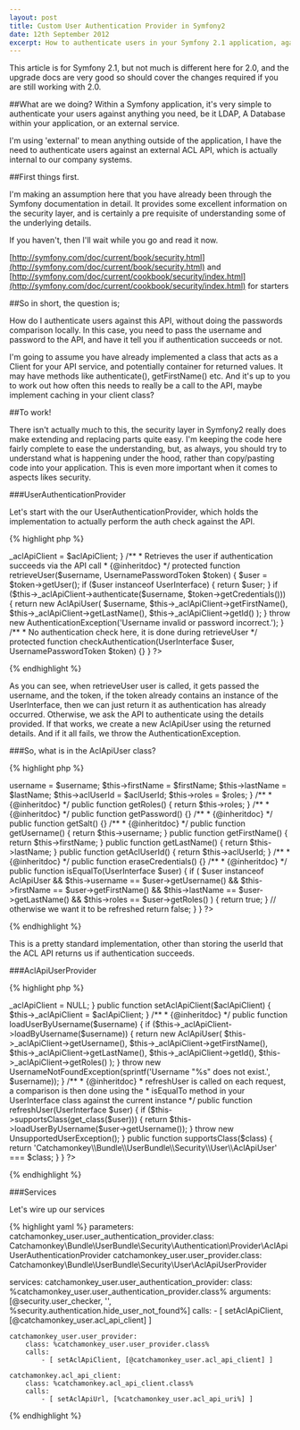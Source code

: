 ```yaml
---
layout: post
title: Custom User Authentication Provider in Symfony2
date: 12th September 2012
excerpt: How to authenticate users in your Symfony 2.1 application, against an external (API) service
---
```


This article is for Symfony 2.1, but not much is different here for 2.0,
 and the upgrade docs are very good so should cover the changes required if you are still working with 2.0.

##What are we doing?
Within a Symfony application, it's very simple to authenticate your users
 against anything you need, be it LDAP, A Database within your application, 
 or an external service.

I'm using 'external' to mean anything outside of the application,
 I have the need to authenticate users against an external ACL API, which is
 actually internal to our company systems.

##First things first.

I'm making an assumption here that you have already been through the Symfony
documentation in detail. It provides some excellent information on the security
layer, and is certainly a pre requisite of understanding some of the underlying details.

If you haven't, then I'll wait while you go and read it now.

[http://symfony.com/doc/current/book/security.html](http://symfony.com/doc/current/book/security.html) and
 [http://symfony.com/doc/current/cookbook/security/index.html](http://symfony.com/doc/current/cookbook/security/index.html) for starters

##So in short, the question is;

How do I authenticate users against this API, without doing the passwords comparison locally.
In this case, you need to pass the username and password to the API, and have
 it tell you if authentication succeeds or not.

I'm going to assume you have already implemented a class that acts as a Client
 for your API service, and potentially container for returned values.
It may have methods like authenticate(), getFirstName() etc.
And it's up to you to work out how often this needs to really be a call to
 the API, maybe implement caching in your client class?


##To work!

There isn't actually much to this, the security layer in Symfony2 really does
 make extending and replacing parts quite easy.
 I'm keeping the code here fairly complete to ease the understanding, but,
 as always, you should try to understand what is happening under the hood,
 rather than copy/pasting code into your application.
 This is even more important when it comes to aspects likes security.

###UserAuthenticationProvider

Let's start with the our UserAuthenticationProvider, which holds the implementation
 to actually perform the auth check against the API.

{% highlight php %}
<?php

namespace Catchamonkey\Bundle\UserBundle\Security\Authentication\Provider;

use Catchamonkey\Bundle\UserBundle\Security\User\AclApiUser;
use Catchamonkey\Component\AclApiClient\Client as AclApiClient;

use Symfony\Component\Security\Core\Authentication\Provider\UserAuthenticationProvider;
use Symfony\Component\Security\Core\Authentication\Token\UsernamePasswordToken;
use Symfony\Component\Security\Core\Exception\AuthenticationException;
use Symfony\Component\Security\Core\User\UserInterface;

class AclApiUserAuthenticationProvider extends UserAuthenticationProvider
{
    private $_aclApiClient;

    public function setAclApiClient(AclApiClient $aclApiClient)
    {
        $this->_aclApiClient = $aclApiClient;
    }

    /**
     * Retrieves the user if authentication succeeds via the API call
     * {@inheritdoc}
     */
    protected function retrieveUser($username, UsernamePasswordToken $token)
    {
        $user = $token->getUser();
        if ($user instanceof UserInterface) {
            return $user;
        }

        if ($this->_aclApiClient->authenticate($username, $token->getCredentials())) {

            return new AclApiUser(
                $username,
                $this->_aclApiClient->getFirstName(),
                $this->_aclApiClient->getLastName(),
                $this->_aclApiClient->getId()
            );
        }

        throw new AuthenticationException('Username invalid or password incorrect.');
    }

    /**
     * No authentication check here, it is done during retrieveUser
     */
    protected function checkAuthentication(UserInterface $user, UsernamePasswordToken $token) {}
}
?>
{% endhighlight %}

As you can see, when retrieveUser user is called, it gets passed the username,
 and the token, if the token already contains an instance of the UserInterface,
 then we can just return it as authentication has already occurred.
 Otherwise, we ask the API to authenticate using the details provided.
 If that works, we create a new AclApiUser using the returned details.
And if it all fails, we throw the AuthenticationException.

###So, what is in the AclApiUser class?

{% highlight php %}
<?php

namespace Catchamonkey\Bundle\UserBundle\Security\User;

use Symfony\Component\Security\Core\User\UserInterface;
use Symfony\Component\Security\Core\User\EquatableInterface;

class AclApiUser implements UserInterface, EquatableInterface
{
    protected $username;
    protected $firstName;
    protected $lastName;
    protected $aclUserId;
    protected $roles;

    public function __construct($username, $firstName, $lastName, $aclUserId, array $roles = array())
    {
        $this->username     = $username;
        $this->firstName    = $firstName;
        $this->lastName     = $lastName;
        $this->aclUserId    = $aclUserId;
        $this->roles        = $roles;
    }

    /**
     * {@inheritdoc}
     */
    public function getRoles()
    {
        return $this->roles;
    }

    /**
     * {@inheritdoc}
     */
    public function getPassword() {}

    /**
     * {@inheritdoc}
     */
    public function getSalt() {}

    /**
     * {@inheritdoc}
     */
    public function getUsername()
    {
        return $this->username;
    }

    public function getFirstName()
    {
        return $this->firstName;
    }

    public function getLastName()
    {
        return $this->lastName;
    }

    public function getAclUserId()
    {
        return $this->aclUserId;
    }

    /**
     * {@inheritdoc}
     */
    public function eraseCredentials() {}

    /**
     * {@inheritdoc}
     */
    public function isEqualTo(UserInterface $user)
    {
        if (
            $user instanceof AclApiUser &&
            $this->username == $user->getUsername() &&
            $this->firstName == $user->getFirstName() &&
            $this->lastName == $user->getLastName() &&
            $this->roles == $user->getRoles()
        ) {
            return true;
        }

        // otherwise we want it to be refreshed
        return false;
    }
}
?>
{% endhighlight %}

This is a pretty standard implementation, other than storing the userId that the
 ACL API returns us if authentication succeeds.

###AclApiUserProvider

{% highlight php %}
<?php

namespace Catchamonkey\Bundle\UserBundle\Security\User;

use Symfony\Component\Security\Core\User\UserInterface;
use Symfony\Component\Security\Core\User\UserProviderInterface;
use Symfony\Component\Security\Core\Exception\UsernameNotFoundException;
use Symfony\Component\Security\Core\Exception\UnsupportedUserException;

use Catchamonkey\Bundle\UserBundle\Security\User\AclApiUser;

/**
 * 
 * {@inheritdoc}
 */
class AclApiUserProvider implements UserProviderInterface
{
    private $_aclApiClient;

    public function __construct()
    {
        $this->_aclApiClient = NULL;
    }

    public function setAclApiClient($aclApiClient)
    {
        $this->_aclApiClient = $aclApiClient;
    }

    /**
     * {@inheritdoc}
     */
    public function loadUserByUsername($username)
    {
        if ($this->_aclApiClient->loadByUsername($username)) {

            return new AclApiUser(
                $this->_aclApiClient->getUsername(),
                $this->_aclApiClient->getFirstName(),
                $this->_aclApiClient->getLastName(),
                $this->_aclApiClient->getId(),
                $this->_aclApiClient->getRoles()
            );
        }

        throw new UsernameNotFoundException(sprintf('Username "%s" does not exist.', $username));
    }

    /**
     * {@inheritdoc}
     * refreshUser is called on each request, a comparison is then done using the 
     * isEqualTo method in your UserInterface class against the current instance
     */
    public function refreshUser(UserInterface $user)
    {
        if ($this->supportsClass(get_class($user))) {

            return $this->loadUserByUsername($user->getUsername());
        }

        throw new UnsupportedUserException();
    }

    public function supportsClass($class)
    {
        return 'Catchamonkey\\Bundle\\UserBundle\\Security\\User\\AclApiUser' === $class;
    }
}
?>
{% endhighlight %}

###Services

Let's wire up our services

{% highlight yaml %}
parameters:
    catchamonkey_user.user_authentication_provider.class:   Catchamonkey\Bundle\UserBundle\Security\Authentication\Provider\AclApiUserAuthenticationProvider
    catchamonkey_user.user_provider.class:                  Catchamonkey\Bundle\UserBundle\Security\User\AclApiUserProvider

services:
    catchamonkey_user.user_authentication_provider:
        class: %catchamonkey_user.user_authentication_provider.class%
        arguments:  [@security.user_checker, '', %security.authentication.hide_user_not_found%]
        calls:
            - [ setAclApiClient,  [@catchamonkey_user.acl_api_client] ]

    catchamonkey_user.user_provider:
        class: %catchamonkey_user.user_provider.class%
        calls:
            - [ setAclApiClient, [@catchamonkey_user.acl_api_client] ]

    catchamonkey.acl_api_client:
        class: %catchamonkey.acl_api_client.class%
        calls:
            - [ setAclApiUrl, [%catchamonkey_user.acl_api_uri%] ]
{% endhighlight %}
